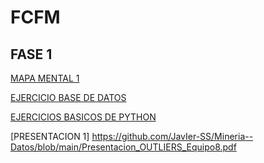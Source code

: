 # FCFM
## FASE 1
[MAPA MENTAL 1](https://github.com/victothugocantu/mineria-de-datos/blob/main/MAPAMENTAL_1_1806169.pdf)

[EJERCICIO BASE DE DATOS](https://github.com/JavIer-SS/Mineria--Datos/blob/main/Ej1_BasesDatos_Equipo_8.pdf)

[EJERCICIOS BASICOS DE PYTHON](https://github.com/victothugocantu/mineria-de-datos/blob/main/EJERICIOS%20BASICOS%20PYTHON%201.ipynb)

[PRESENTACION 1] https://github.com/JavIer-SS/Mineria--Datos/blob/main/Presentacion_OUTLIERS_Equipo8.pdf
